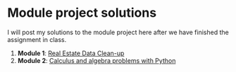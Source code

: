 # Module project solutions

I will post my solutions to the module project here after we have finished the assignment in class.

1. **Module 1**: [Real Estate Data Clean-up](https://github.com/4GeeksAcademy/gperdrizet-realestate-datacleanup-exercise/blob/main/project.ipynb)
2. **Module 2**: [Calculus and algebra problems with Python](https://github.com/4GeeksAcademy/gperdrizet-calculus-and-algebra-problems-with-python)
